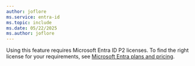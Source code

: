 ```yaml
---
author: joflore
ms.service: entra-id
ms.topic: include
ms.date: 05/22/2025
ms.author: joflore
---
```


Using this feature requires Microsoft Entra ID P2 licenses. To find the right license for your requirements, see [Microsoft Entra plans and pricing](https://www.microsoft.com/en-us/security/business/microsoft-entra-pricing).

